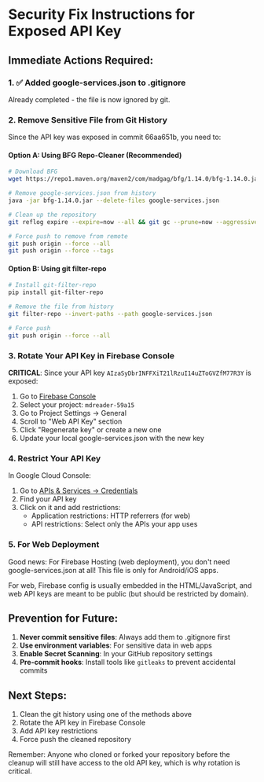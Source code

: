 # Security Fix Instructions for Exposed API Key

## Immediate Actions Required:

### 1. ✅ Added google-services.json to .gitignore
Already completed - the file is now ignored by git.

### 2. Remove Sensitive File from Git History

Since the API key was exposed in commit 66aa651b, you need to:

#### Option A: Using BFG Repo-Cleaner (Recommended)
```bash
# Download BFG
wget https://repo1.maven.org/maven2/com/madgag/bfg/1.14.0/bfg-1.14.0.jar

# Remove google-services.json from history
java -jar bfg-1.14.0.jar --delete-files google-services.json

# Clean up the repository
git reflog expire --expire=now --all && git gc --prune=now --aggressive

# Force push to remove from remote
git push origin --force --all
git push origin --force --tags
```

#### Option B: Using git filter-repo
```bash
# Install git-filter-repo
pip install git-filter-repo

# Remove the file from history
git filter-repo --invert-paths --path google-services.json

# Force push
git push origin --force --all
```

### 3. Rotate Your API Key in Firebase Console

**CRITICAL**: Since your API key `AIzaSyDbrINFFXiT21lRzuI14uZToGVZfM77R3Y` is exposed:

1. Go to [Firebase Console](https://console.firebase.google.com)
2. Select your project: `mdreader-59a15`
3. Go to Project Settings → General
4. Scroll to "Web API Key" section
5. Click "Regenerate key" or create a new one
6. Update your local google-services.json with the new key

### 4. Restrict Your API Key

In Google Cloud Console:
1. Go to [APIs & Services → Credentials](https://console.cloud.google.com/apis/credentials)
2. Find your API key
3. Click on it and add restrictions:
   - Application restrictions: HTTP referrers (for web)
   - API restrictions: Select only the APIs your app uses

### 5. For Web Deployment

Good news: For Firebase Hosting (web deployment), you don't need google-services.json at all! This file is only for Android/iOS apps.

For web, Firebase config is usually embedded in the HTML/JavaScript, and web API keys are meant to be public (but should be restricted by domain).

## Prevention for Future:

1. **Never commit sensitive files**: Always add them to .gitignore first
2. **Use environment variables**: For sensitive data in web apps
3. **Enable Secret Scanning**: In your GitHub repository settings
4. **Pre-commit hooks**: Install tools like `gitleaks` to prevent accidental commits

## Next Steps:

1. Clean the git history using one of the methods above
2. Rotate the API key in Firebase Console
3. Add API key restrictions
4. Force push the cleaned repository

Remember: Anyone who cloned or forked your repository before the cleanup will still have access to the old API key, which is why rotation is critical.